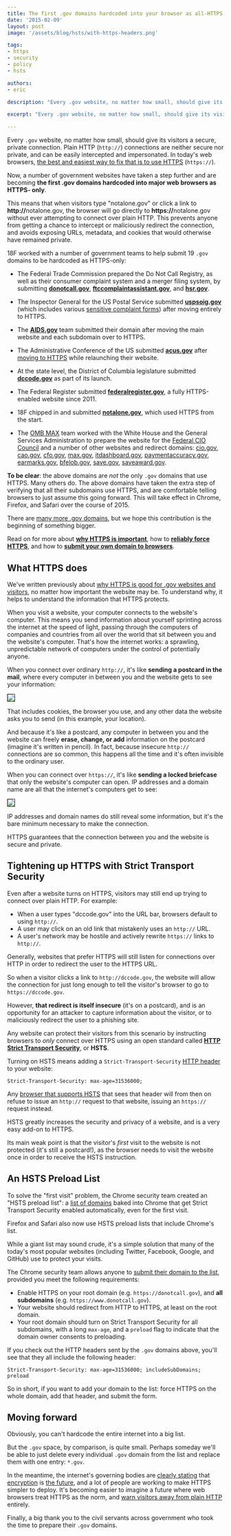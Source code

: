 ```yaml
---
title: The first .gov domains hardcoded into your browser as all-HTTPS
date: '2015-02-09'
layout: post
image: '/assets/blog/hsts/with-https-headers.png'

tags:
- https
- security
- policy
- hsts

authors:
- eric

description: "Every .gov website, no matter how small, should give its visitors a secure, private connection. Ordinary HTTP (http://) connections are neither secure nor private, and can be easily intercepted and impersonated. In today's web browsers, the best and easiest way to fix that is to use HTTPS (https://)."

excerpt: "Every .gov website, no matter how small, should give its visitors a secure, private connection. Ordinary HTTP (http://) connections are neither secure nor private, and can be easily intercepted and impersonated. In today's web browsers, the best and easiest way to fix that is to use HTTPS (https://)."

---
```


Every `.gov` website, no matter how small, should give its visitors a secure,
private connection. Plain HTTP (`http://`) connections are neither secure nor
private, and can be easily intercepted and impersonated. In today's web
browsers, [the best and easiest way to fix that is to use HTTPS](https://18f.gsa.gov/2014/11/13/why-we-use-https-in-every-gov-website-we-make/) (`https://`).

Now, a number of government websites have taken a step further and are
becoming **the first .gov domains hardcoded into major web browsers as HTTPS-
only**.

This means that when visitors type "notalone.gov" or click a link to
<strong>http://</strong>notalone.gov, the browser will go directly to
<strong>https://</strong>notalone.gov without ever attempting to connect over
plain HTTP. This prevents anyone from getting a chance to intercept or
maliciously redirect the connection, and avoids exposing URLs, metadata, and
cookies that would otherwise have remained private.

18F worked with a number of government teams to help submit 19 `.gov` domains
to be hardcoded as HTTPS-only:

* The Federal Trade Commission prepared the Do Not Call Registry, as well as their consumer complaint system and a merger filing system, by submitting **[donotcall.gov](https://www.donotcall.gov)**, **[ftccomplaintassistant.gov](https://ftccomplaintassistant.gov)**, and **[hsr.gov](https://www.hsr.gov)**.

* The Inspector General for the US Postal Service submitted **[uspsoig.gov](https://uspsoig.gov)** (which includes various [sensitive complaint forms](https://uspsoig.gov/form/whistleblower-complaint-form)) after moving entirely to HTTPS.

* The **[AIDS.gov](https://www.aids.gov/)** team submitted their domain after moving the main website and each subdomain over to HTTPS.

* The Administrative Conference of the US submitted **[acus.gov](https://www.acus.gov)** after [moving to HTTPS](https://www.acus.gov/policies) while relaunching their website.

* At the state level, the District of Columbia legislature submitted **[dccode.gov](https://dccode.gov)** as part of its launch.

* The Federal Register submitted **[federalregister.gov](https://www.federalregister.gov)**, a fully HTTPS-enabled website since 2011.

* 18F chipped in and submitted **[notalone.gov](https://www.notalone.gov)**, which used HTTPS from the start.

* The [OMB MAX](https://max.omb.gov) team worked with the White House and the General Services Administration to prepare the website for the [Federal CIO Council](https://cio.gov) and a number of other websites and redirect domains: [cio.gov](https://cio.gov), [cao.gov](https://cao.gov), [cfo.gov](https://cfo.gov), [max.gov](https://max.gov), [itdashboard.gov](https://itdashboard.gov), [paymentaccuracy.gov](https://paymentaccuracy.gov), [earmarks.gov](https://earmarks.gov), [bfelob.gov](https://bbfelob.gov), [save.gov](https://save.gov), [saveaward.gov](https://saveaward.gov).

**To be clear**: the above domains are _not_ the only `.gov` domains that use
HTTPS. Many others do. The above domains have taken the extra step of
verifying that all their subdomains use HTTPS, and are comfortable telling
browsers to just assume this going forward. This will take effect in Chrome,
Firefox, and Safari over the course of 2015.

There are [many more .gov domains](https://18f.gsa.gov/2014/12/18/a-complete-list-of-gov-domains/), but we hope this contribution is the beginning of something bigger.

Read on for more about **[why HTTPS is important](#what-https-does)**, how to **[reliably force HTTPS](#tightening-up-https-with-strict-transport-security)**, and how to **[submit your own domain to browsers](#an-hsts-preload-list)**.

## What HTTPS does

We've written previously about [why HTTPS is good for .gov websites and visitors](https://18f.gsa.gov/2014/11/13/why-we-use-https-in-every-gov-website-we-make/), no matter how important the website may be. To understand why, it helps to understand the information that HTTPS protects.

When you visit a website, your computer connects to the website's computer.
This means you send information about yourself sprinting across the internet
at the speed of light, passing through the computers of companies and
countries from all over the world that sit between you and the website's
computer. That's how the internet works: a sprawling, unpredictable network of
computers under the control of potentially anyone.

When you connect over ordinary `http://`, it's like **sending a postcard in
the mail**, where every computer in between you and the website gets to see
your information:

<img src="https://konklone.com/assets/misc/with/with-http-headers.png" style="border: 1px solid" />

That includes cookies, the browser you use, and any other data the website
asks you to send (in this example, your location).

And because it's like a postcard, any computer in between you and the website
can freely **erase, change, or add** information on the postcard (imagine it's
written in pencil). In fact, because insecure `http://` connections are so
common, this happens all the time and it's often invisible to the ordinary
user.

When you can connect over `https://`, it's like **sending a locked briefcase**
that only the website's computer can open. IP addresses and a domain name are
all that the internet's computers get to see:

<img src="https://konklone.com/assets/misc/with/with-https-headers.png" style="border: 1px solid" />

IP addresses and domain names do still reveal some information, but it's the
bare minimum necessary to make the connection.

HTTPS guarantees that the connection between you and the website is secure and
private.

## Tightening up HTTPS with Strict Transport Security

Even after a website turns on HTTPS, visitors may still end up trying to
connect over plain HTTP. For example:

* When a user types "dccode.gov" into the URL bar, browsers default to using `http://`.
* A user may click on an old link that mistakenly uses an `http://` URL.
* A user's network may be hostile and actively rewrite `https://` links to `http://`.

Generally, websites that prefer HTTPS will still listen for connections over
HTTP in order to redirect the user to the HTTPS URL.

So when a visitor clicks a link to `http://dccode.gov`, the website will allow
the connection for just long enough to tell the visitor's browser to go to
`https://dccode.gov`.

However, **that redirect is itself insecure** (it's on a postcard), and is an
opportunity for an attacker to capture information about the visitor, or to
maliciously redirect the user to a phishing site.

Any website can protect their visitors from this scenario by instructing browsers to _only_ connect over HTTPS using an open standard called **[HTTP Strict Transport Security](https://developer.mozilla.org/en-US/docs/Web/Security/HTTP_strict_transport_security)**, or **HSTS**.

Turning on HSTS means adding a `Strict-Transport-Security` [HTTP header](https://developer.mozilla.org/en-US/docs/Web/HTTP/Headers) to your website:

```
Strict-Transport-Security: max-age=31536000;
```

Any [browser that supports HSTS](http://caniuse.com/#search=hsts) that sees
that header will from then on refuse to issue an `http://` request to that
website, issuing an `https://` request instead.

HSTS greatly increases the security and privacy of a website, and is a very
easy add-on to HTTPS.

Its main weak point is that the visitor's _first_ visit to the website is not
protected (it's still a postcard!), as the browser needs to visit the website
once in order to receive the HSTS instruction.

## An HSTS Preload List

To solve the "first visit" problem, the Chrome security team created an "HSTS preload list": a [list of domains](https://chromium.googlesource.com/chromium/src/+/master/net/http/transport_security_state_static.json) baked into Chrome that get Strict Transport Security enabled automatically, even for the first visit.

Firefox and Safari also now use HSTS preload lists that include Chrome's list.

While a giant list may sound crude, it's a simple solution that many of the
today's most popular websites (including Twitter, Facebook, Google, and
GitHub) use to protect your visits.

The Chrome security team allows anyone to [submit their domain to the
list](https://hstspreload.appspot.com/), provided you meet the following
requirements:

* Enable HTTPS on your root domain (e.g. `https://donotcall.gov`), and **all subdomains** (e.g. `https://www.donotcall.gov`).
* Your website should redirect from HTTP to HTTPS, at least on the root domain.
* Your root domain should turn on Strict Transport Security for all subdomains, with a long `max-age`, and a `preload` flag to indicate that the domain owner consents to preloading.

If you check out the HTTP headers sent by the `.gov` domains above, you'll see
that they all include the following header:

```
Strict-Transport-Security: max-age=31536000; includeSubDomains; preload
```

So in short, if you want to add your domain to the list: force HTTPS on the
whole domain, add that header, and submit the form.

## Moving forward

Obviously, you can't hardcode the entire internet into a big list.

But the `.gov` space, by comparison, is quite small. Perhaps someday we'll be
able to just delete every individual `.gov` domain from the list and replace
them with one entry: `*.gov`.

In the meantime, the internet's governing bodies are [clearly stating](https://w3ctag.github.io/web-https/) that [encryption](https://datatracker.ietf.org/doc/rfc7258/) is [the future](http://www.internetsociety.org/news/internet-society-commends-internet-architecture-board-recommendation-encryption-default), and a lot of people are working to make HTTPS simpler to deploy. It's becoming easier to imagine a future where web browsers treat HTTPS as the norm, and [warn visitors away from plain HTTP](https://www.chromium.org/Home/chromium-security/marking-http-as-non-secure) entirely.

Finally, a big thank you to the civil servants across government who took the
time to prepare their `.gov` domains.
